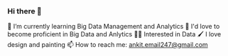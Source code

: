 ### Hi there 👋
🌱 I’m currently learning Big Data Management and Analytics
🤔 I'd love to become proficient in Big Data and Anlytics
👩‍💻 Interested in Data
🖌️ I love design and painting
📫 How to reach me: ankit.email247@gmail.com
<!--
**Invaed/Invaed** is a ✨ _special_ ✨ repository because its `README.md` (this file) appears on your GitHub profile.

Here are some ideas to get you started:

- 🔭 I’m currently working on ...
- 🌱 I’m currently learning ...
- 👯 I’m looking to collaborate on ...
- 🤔 I’m looking for help with ...
- 💬 Ask me about ...
- 📫 How to reach me: ...
- 😄 Pronouns: ...
- ⚡ Fun fact: ...
-->
